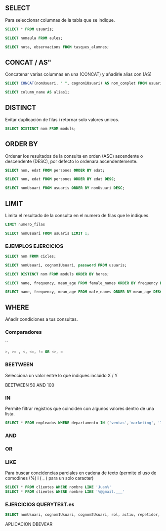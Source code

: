## SELECT

Para seleccionar columnas de la tabla que se indique.
``` SQL
SELECT * FROM usuaris;

SELECT nomaula FROM aules;

SELECT nota, observacions FROM tasques_alumnes; 
```

## CONCAT / AS"

Concatenar varias columnas en una (CONCAT) y añadirle alias con (AS)

``` SQL
SELECT CONCAT(nomUsuari, " ", cognom1Usuari) AS nom_complet FROM usuaris;

SELECT column_name AS alias1;
```

## DISTINCT

Evitar duplicación de filas i retornar solo valores unicos.

```SQL
SELECT DISTINCT nom FROM moduls;
```

## ORDER BY

Ordenar los resultados de la consulta en orden (ASC) ascendente o descendente (DESC), por defecto lo ordenara ascendentemente.

``` SQL
SELECT nom, edat FROM persones ORDER BY edat;

SELECT nom, edat FROM persones ORDER BY edat DESC;

SELECT nomUsuari FROM usuaris ORDER BY nomUsuari DESC;
```

## LIMIT

Limita el resultado de la consulta en el numero de filas que le indiques.
```SQL
LIMIT numero_filas

SELECT nomUsuari FROM usuaris LIMIT 1;
```

### EJEMPLOS EJERCICIOS

```SQL
SELECT nom FROM cicles; 

SELECT nomUsuari, cognom1Usuari, password FROM usuaris;

SELECT DISTINCT nom FROM moduls ORDER BY hores;

SELECT name, frequency, mean_age FROM female_names ORDER BY frequency DESC LIMIT 1;

SELECT name, frequency, mean_age FROM male_names ORDER BY mean_age DESC LIMIT 1;

```

## WHERE

Añadir condiciones a tus consultas.

### Comparadores
``
```SQL
>, >= , <, <=, != OR <>, =
```

### BEETWEEN

Selecciona un valor entre lo que indiques incluido X / Y

BEETWEEN 50 AND 100

### IN

Permite filtrar registros que coinciden con algunos valores dentro de una lista.

```SQL
SELECT * FROM empleados WHERE departamento IN ('ventas','marketing', 'IT')
```

### AND

### OR

### LIKE

Para buscar concidencias parciales en cadena de texto (permite el uso de comodines (%) i ( _ ) para un solo caracter)

```SQL
SELECT * FROM clientes WHERE nombre LIKE 'Juan%'
SELECT * FROM clientes WHERE nombre LIKE '%@gmail.___'
```

### EJERCICIOS QUERYTEST.es

```SQL
SELECT nomUsuari, cognom1Usuari, cognom2Usuari, rol, actiu, repetidor, sexe, dataNaixement, TIMESTAMPDIFF(YEAR, dataNaixement, CURDATE()) AS anys FROM usuaris WHERE idGrup = 4 ORDER BY anys;
```
APLICACION DBEVEAR